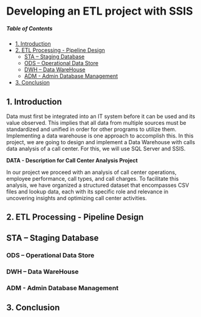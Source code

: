 # Developing an ETL project with SSIS 

##### Table of Contents  
* [1. Introduction](#Inroduction)  
* [2. ETL Processing - Pipeline Design](#2.ETLProcessing-PipelineDesign)
  - [STA – Staging Database](#STA–StagingDatabase)
  - [ODS – Operational Data Store](#ODS–OperationalDataStore)
  - [DWH – Data WareHouse](#DWH–DataWareHouse)
  - [ADM - Admin Database Management](#ADM-AdminDatabaseManagement)
* [3. Conclusion](#Conclusion)

## 1. Introduction

Data must first be integrated into an IT system before it can be used and its value observed. This 
implies that all data from multiple sources must be standardized and unified in order for other 
programs to utilize them. Implementing a data warehouse is one approach to accomplish this. 
In this project, we are going to design and implement a Data Warehouse with calls data analysis of a 
call center. For this, we will use SQL Server and SSIS. 

__DATA - Description for Call Center Analysis Project__

In our project we proceed with an analysis of call center operations, employee performance, call types, 
and call charges. To facilitate this analysis, we have organized a structured dataset that encompasses 
CSV files and lookup data, each with its specific role and relevance in uncovering insights and 
optimizing call center activities. 


## 2. ETL Processing - Pipeline Design





## STA – Staging Database





### ODS – Operational Data Store


### DWH – Data WareHouse



### ADM - Admin Database Management





## 3. Conclusion



  
